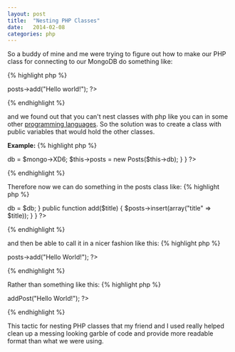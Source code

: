 ```yaml
---
layout: post
title:  "Nesting PHP Classes"
date:   2014-02-08
categories: php
---
```


So a buddy of mine and me were trying to figure out how to make our PHP class for connecting to our MongoDB do something like:

{% highlight php %}
<?
$database = new Database();
$database->posts->add("Hello world!");
?>
{% endhighlight %}

and we found out that you can't nest classes with php like you can in some other [programming languages][oracle]. So the solution was to create a class with public variables that would hold the other classes.

**Example:**
{% highlight php %}
<?
class Database {
	private $db;
	public $posts;

	public function __construct() {
		$mongo = new Mongo();
		$this->db = $mongo->XD6;
		$this->posts = new Posts($this->db);
	}
}
?>
{% endhighlight %}

Therefore now we can do something in the posts class like:
{% highlight php %}
<?
class Posts{
	private $db;

	public function __construct($db) {
		$this->db = $db;
	}

	public function add($title) {
		$posts->insert(array("title" => $title));
	}
}
?>
{% endhighlight %}

and then be able to call it in a nicer fashion like this:
{% highlight php %}
<?
$database = new Database();
$database->posts->add("Hello World!");
?>
{% endhighlight %}

Rather than something like this:
{% highlight php %}
<?
$database = new Database();
$database->addPost("Hello World!");
?>
{% endhighlight %}

This tactic for nesting PHP classes that my friend and I used really helped clean up a messing looking garble of code and provide more readable format than what we were using.

[oracle]: http://docs.oracle.com/javase/tutorial/java/javaOO/nested.html